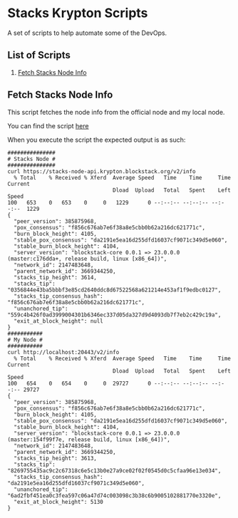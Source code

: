# Stacks Krypton Scripts

A set of scripts to help automate some of the DevOps.

## List of Scripts

1. [Fetch Stacks Node Info](#fetchstacksnodeinfo)

## Fetch Stacks Node Info

This script fetches the node info from the official node and my local node.

You can find the script [here](fetch-stacks-node-info.sh)

When you execute the script the expected output is as such:

```
###############
# Stacks Node #
###############
curl https://stacks-node-api.krypton.blockstack.org/v2/info
  % Total    % Received % Xferd  Average Speed   Time    Time     Time  Current
                                 Dload  Upload   Total   Spent    Left  Speed
100   653    0   653    0     0   1229      0 --:--:-- --:--:-- --:--:--  1229
{
  "peer_version": 385875968,
  "pox_consensus": "f856c676ab7e6f38a8e5cbb0b62a216dc621771c",
  "burn_block_height": 4105,
  "stable_pox_consensus": "da2191e5ea16d255dfd16037cf9071c349d5e060",
  "stable_burn_block_height": 4104,
  "server_version": "blockstack-core 0.0.1 => 23.0.0.0 (master:c176dda+, release build, linux [x86_64])",
  "network_id": 2147483648,
  "parent_network_id": 3669344250,
  "stacks_tip_height": 3614,
  "stacks_tip": "0356844e43ba5bbbf3e85cd2640ddc8d67522568a621214e453af1f9edbc0127",
  "stacks_tip_consensus_hash": "f856c676ab7e6f38a8e5cbb0b62a216dc621771c",
  "unanchored_tip": "559c4b426f0ad3999004301b6346ec337d05da327d9d4093db7f7eb2c429c19a",
  "exit_at_block_height": null
}
###########
# My Node #
###########
curl http://localhost:20443/v2/info
  % Total    % Received % Xferd  Average Speed   Time    Time     Time  Current
                                 Dload  Upload   Total   Spent    Left  Speed
100   654    0   654    0     0  29727      0 --:--:-- --:--:-- --:--:-- 29727
{
  "peer_version": 385875968,
  "pox_consensus": "f856c676ab7e6f38a8e5cbb0b62a216dc621771c",
  "burn_block_height": 4105,
  "stable_pox_consensus": "da2191e5ea16d255dfd16037cf9071c349d5e060",
  "stable_burn_block_height": 4104,
  "server_version": "blockstack-core 0.0.1 => 23.0.0.0 (master:154f99f7e, release build, linux [x86_64])",
  "network_id": 2147483648,
  "parent_network_id": 3669344250,
  "stacks_tip_height": 3613,
  "stacks_tip": "8269755435ac9c2c67318c6e5c13b0e27a9ce02f02f0545d0c5cfaa96e13e034",
  "stacks_tip_consensus_hash": "da2191e5ea16d255dfd16037cf9071c349d5e060",
  "unanchored_tip": "6ad2fbf451ea0c3fea597c06a47d74c003098c3b38c6b9005102881770e3320e",
  "exit_at_block_height": 5130
}
```